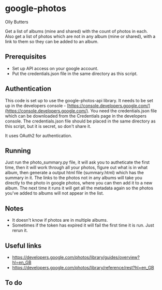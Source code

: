 # google-photos

Olly Butters

Get a list of albums (mine and shared) with the count of photos in each. Also get a list of photos which are not in any album (mine or shared), with a link to them so they can be added to an album.

## Prerequisites

- Set up API access on your google account.
- Put the credentials.json file in the same directory as this script.

## Authentication

This code is set up to use the google-photos-api library. It needs to be set up in the developers console - [https://console.developers.google.com/](https://console.developers.google.com/). You need the credentials.json file which can be downloaded from the Credentials page in the developers console. The credentials.json file should be placed in the same directory as this script, but it is secret, so don't share it.

It uses OAuth2 for authentication.

## Running

Just run the photo_summary.py file, it will ask you to autheticate the first time, then it will work through all your photos, figure out what is in what album, then generate a output html file (summary.html) which has the summary in it. The links to the photos not in any albums will take you directly to the photo in google photos, where you can then add it to a new album. The next time it runs it will get all the metadata again so the photos you've added to albums will not appear in the list.

## Notes

- It doesn't know if photos are in multiple albums.
- Sometimes if the token has expired it will fail the first time it is run. Just rerun it.

## Useful links

- https://developers.google.com/photos/library/guides/overview?hl=en_GB
- https://developers.google.com/photos/library/reference/rest?hl=en_GB

## To do
